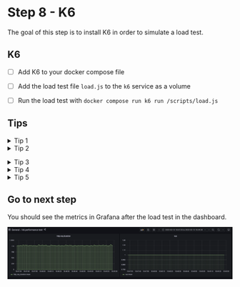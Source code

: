 # Step 8 - K6

The goal of this step is to install K6 in order to simulate a load test.

## K6 

- [ ] Add K6 to your docker compose file
- [ ] Add the load test file `load.js` to the `k6` service as a volume
- [ ] Run the load test with `docker compose run k6 run /scripts/load.js`


## Tips

<details>
    <summary>Tip 1</summary>
https://github.com/grafana/k6/blob/master/docker-compose.yml
 </details>
<details>
    <summary>Tip 2</summary>

Don't forget to add the datasources in your Grafana dashboard. -> `datasource.yml`
    </details>
<details>
    <summary>Tip 3</summary>

Here is the datasource :D 
Add it to `grafana/provisioning/datasources/datasources.yml`

```yaml 
- name: myinfluxdb
    type: influxdb
    access: proxy
    database: k6
    orgId: 1
    url: http://influxdb:8086
    isDefault: true
```
</details>

<details>
    <summary>Tip 4</summary>

You need a dashboard now :D 
Add it to `grafana/provisioning/dashboards/dashboards.yml`
</details>

<details>
    <summary>Tip 5</summary>

Here is the dashboard link 
https://github.com/grafana/k6/tree/master/grafana
</details>

## Go to next step

You should see the metrics in Grafana after the load test in the dashboard.

![](2022-02-13-18-52-42.png)
